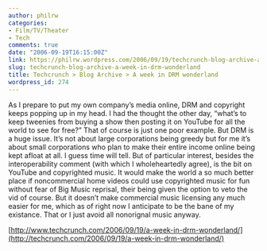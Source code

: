 ```yaml
---
author: philrw
categories:
- Film/TV/Theater
- Tech
comments: true
date: "2006-09-19T16:15:00Z"
link: https://philrw.wordpress.com/2006/09/19/techcrunch-blog-archive-a-week-in-drm-wonderland/
slug: techcrunch-blog-archive-a-week-in-drm-wonderland
title: Techcrunch > Blog Archive > A week in DRM wonderland
wordpress_id: 274
---
```


As I prepare to put my own company’s media online, DRM and copyright keeps popping up in my head. I had the thought the other day, “what’s to keep tweenies from buying a show then posting it on YouTube for all the world to see for free?” That of course is just one poor example. But DRM is a huge issue. It’s not about large corporations being greedy but for me it’s about small corporations who plan to make their entire income online being kept afloat at all. I guess time will tell. But of particular interest, besides the interoperability comment (with which I wholeheartedly agree), is the bit on YouTube and copyrighted music. It would make the world a so much better place if noncommercial home videos could use copyrighted music for fun without fear of Big Music reprisal, their being given the option to veto the vid of course. But it doesn’t make commercial music licensing any much easier for me, which as of right now I anticipate to be the bane of my existance. That or I just avoid all nonorignal music anyway.

[http://www.techcrunch.com/2006/09/19/a-week-in-drm-wonderland/](http://techcrunch.com/2006/09/19/a-week-in-drm-wonderland/)
